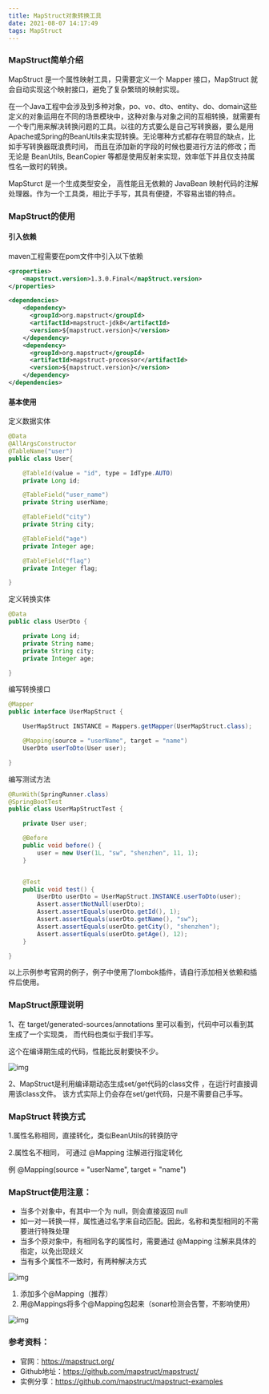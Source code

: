 ```yaml
---
title: MapStruct对象转换工具
date: 2021-08-07 14:17:49
tags: MapStruct
---
```


### **MapStruct简单介绍**

MapStruct 是一个属性映射工具，只需要定义一个 Mapper 接口，MapStruct 就会自动实现这个映射接口，避免了复杂繁琐的映射实现。<!-- more -->

在一个Java工程中会涉及到多种对象，po、vo、dto、entity、do、domain这些定义的对象运用在不同的场景模块中，这种对象与对象之间的互相转换，就需要有一个专门用来解决转换问题的工具。以往的方式要么是自己写转换器，要么是用Apache或Spring的BeanUtils来实现转换。无论哪种方式都存在明显的缺点，比如手写转换器既浪费时间， 而且在添加新的字段的时候也要进行方法的修改；而无论是 BeanUtils, BeanCopier 等都是使用反射来实现，效率低下并且仅支持属性名一致时的转换。

MapSturct 是一个生成类型安全， 高性能且无依赖的 JavaBean 映射代码的注解处理器。作为一个工具类，相比于手写，其具有便捷，不容易出错的特点。

### **MapStruct的使用**

#### **引入依赖**

maven工程需要在pom文件中引入以下依赖

```xml
<properties>
    <mapstruct.version>1.3.0.Final</mapStruct.version>
</properties>

<dependencies>
    <dependency>
      <groupId>org.mapstruct</groupId>
      <artifactId>mapstruct-jdk8</artifactId>
      <version>${mapstruct.version}</version>
    </dependency>
    <dependency>
      <groupId>org.mapstruct</groupId>
      <artifactId>mapstruct-processor</artifactId>
      <version>${mapstruct.version}</version>
    </dependency>
</dependencies>
```

#### **基本使用**

定义数据实体

```java
@Data
@AllArgsConstructor
@TableName("user")
public class User{

    @TableId(value = "id", type = IdType.AUTO)
    private Long id;

    @TableField("user_name")
    private String userName;

    @TableField("city")
    private String city;

    @TableField("age")
    private Integer age;

    @TableField("flag")
    private Integer flag;

}
```

定义转换实体

```java
@Data
public class UserDto {

    private Long id;
    private String name;
    private String city;
    private Integer age;

}
```

编写转换接口

```java
@Mapper
public interface UserMapStruct {

    UserMapStruct INSTANCE = Mappers.getMapper(UserMapStruct.class);

    @Mapping(source = "userName", target = "name")
    UserDto userToDto(User user);

}
```

编写测试方法

```java
@RunWith(SpringRunner.class)
@SpringBootTest
public class UserMapStructTest {

    private User user;

    @Before
    public void before() {
        user = new User(1L, "sw", "shenzhen", 11, 1);
    }


    @Test
    public void test() {
        UserDto userDto = UserMapStruct.INSTANCE.userToDto(user);
        Assert.assertNotNull(userDto);
        Assert.assertEquals(userDto.getId(), 1);
        Assert.assertEquals(userDto.getName(), "sw");
        Assert.assertEquals(userDto.getCity(), "shenzhen");
        Assert.assertEquals(userDto.getAge(), 12);
    }

}
```

以上示例参考官网的例子，例子中使用了lombok插件，请自行添加相关依赖和插件后使用。

### **MapStruct原理说明**

1、在 target/generated-sources/annotations 里可以看到，代码中可以看到其生成了一个实现类， 而代码也类似于我们手写。

这个在编译期生成的代码，性能比反射要快不少。

![img](https://p.pstatp.com/origin/pgc-image/d22090c2f534485f8c6bd83c54e68b23)

2、MapStruct是利用编译期动态生成set/get代码的class文件 ，在运行时直接调用该class文件。 该方式实际上仍会存在set/get代码，只是不需要自己手写。

### **MapStruct 转换方式**

1.属性名称相同，直接转化，类似BeanUtils的转换防守

2.属性名不相同， 可通过 @Mapping 注解进行指定转化

例 @Mapping(source = "userName",  target = "name")

### **MapStruct使用**注意：

- 当多个对象中，有其中一个为 null，则会直接返回 null
- 如一对一转换一样，属性通过名字来自动匹配。因此，名称和类型相同的不需要进行特殊处理
- 当多个原对象中，有相同名字的属性时，需要通过 @Mapping 注解来具体的指定，以免出现歧义
- 当有多个属性不一致时，有两种解决方式

![img](https://p.pstatp.com/origin/pgc-image/af2a94a1376d4b218c4261d90d64b577)

1. 添加多个@Mapping（推荐）
2. 用@Mappings将多个@Mapping包起来（sonar检测会告警，不影响使用）

![img](https://p.pstatp.com/origin/pgc-image/0126683c9497427b84f38ba846c42b49)

### 参考资料：

- 官网：https://mapstruct.org/
- Github地址：https://github.com/mapstruct/mapstruct/
- 实例分享：https://github.com/mapstruct/mapstruct-examples

